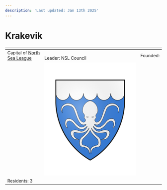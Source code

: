 ```yaml
---
description: 'Last updated: Jan 13th 2025'
---
```


# Krakevik



<table data-view="cards"><thead><tr><th></th><th></th><th></th></tr></thead><tbody><tr><td>Capital of <a href="../nations/north-sea-league.md">North Sea League</a></td><td><br>Leader: NSL Council<br></td><td>Founded:</td></tr><tr><td></td><td><img src="../../../.gitbook/assets/krakevik.png" alt="" data-size="original"></td><td></td></tr><tr><td>Residents: 3</td><td></td><td></td></tr></tbody></table>
